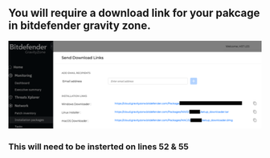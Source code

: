## You will require a download link for your pakcage in bitdefender gravity zone.

![Alt text](GravityZone_Download_Link.png)

### This will need to be insterted on lines 52 & 55
